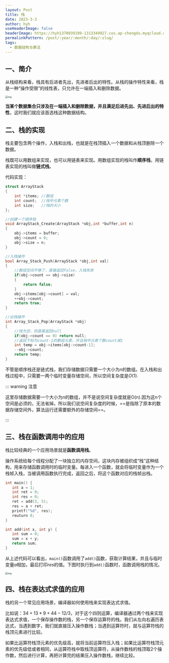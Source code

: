 ```yaml
---
layout: Post
title: 栈
date: 2023-3-3
author: hyh
useHeaderImage: false
headerImage: https://hyh1370039199-1313349927.cos.ap-chengdu.myqcloud.com/img/202303031430932.jpeg
permalinkPattern: /post/:year/:month/:day/:slug/
tags:
  - 数据结构与算法
---
```

## 一、简介

从栈结构来看，栈具有后进者先出，先进者后出的特性。从栈的操作特性来看，栈是一种“操作受限”的线性表，只允许在一端插入和删除数据。

<img src="https://hyh1370039199-1313349927.cos.ap-chengdu.myqcloud.com/img/202303031430932.jpeg" alt="img" style="zoom:50%;" />

**当某个数据集合只涉及在一端插入和删除数据，并且满足后进先出、先进后出的特性**，这时我们就应该首选栈这种数据结构。

## 二、栈的实现

栈主要包含两个操作，入栈和出栈，也就是在栈顶插入一个数据和从栈顶删除一个数据。

栈既可以用数组来实现，也可以用链表来实现。用数组实现的栈叫作**顺序栈**，用链表实现的栈叫做**链式栈**。

代码实现：

```c
struct ArrayStack
{
	int *items; //数组
	int count;  //栈中元素个数
    int size;   //栈的大小
};

//创建一个顺序栈
void ArrayStack_Create(ArrayStack *obj,int *buffer,int n)
{
    obj->items = buffer;
    obj->count = 0;
    obj->size = n;
}

//入栈操作
bool Array_Stack_Push(ArrayStack *obj,int val)
{
    //数组空间不够了，直接返回false，入栈失败
    if(obj->count == obj->size)
    {
        return false;
	}
    obj->items[obj->count] = val;
    ++obj->count;
    return true;
}

//出栈操作
int Array_Stack_Pop(ArrayStack *obj)
{
    //栈为空，则直接返回null
    if(obj->count == 0) return null;
    //返回下标为count-1的数组元素，并且栈中元素个数count减1
    int temp = obj->items[obj->count-1];
    --obj->count;
    return temp;
}
```

不管是顺序栈还是链式栈，我们存储数据只需要一个大小为$n$的数组。在入栈和出栈过程中，只需要一两个临时变量存储空间，所以空间复杂度是$O(1)$.

::: warning 注意

这里存储数据需要一个大小为$n$的数组，并不是说空间复杂度就是O(n).因为这n个空间是必须的，无法省掉。所以我们说空间复杂度的时候，==是指除了原本的数据存储空间外，算法运行还需要额外的存储空间==。

::: 

## 三、栈在函数调用中的应用

栈比较经典的一个应用场景就是**函数调用栈**。

操作系统给每个线程分配了一块独立的内存空间，这块内存被组织成“栈”这种结构，用来存储函数调用时的临时变量。每进入一个函数，就会将临时变量作为一个栈帧入栈，当被调用函数执行完成，返回之后，将这个函数对应的栈帧出栈。

```c
int main() {
   int a = 1; 
   int ret = 0;
   int res = 0;
   ret = add(3, 5);
   res = a + ret;
   printf("%d", res);
   reuturn 0;
}

int add(int x, int y) {
   int sum = 0;
   sum = x + y;
   return sum;
}
```

从上述代码可以看出，`main()`函数调用了`add()`函数，获取计算结果，并且与临时变量$a$相加，最后打印$res$的值。下图时执行到`add()`函数时，函数调用栈的情况。

<img src="https://hyh1370039199-1313349927.cos.ap-chengdu.myqcloud.com/img/202303031654620.jpeg" alt="img" style="zoom:50%;" />

## 四、栈在表达式求值的应用

栈的另一个常见应用场景，编译器如何使用栈来实现表达式求值。

比如说：$34+13*9+44-12/3$，对于这个四则运算，编译器通过两个栈来实现表达式求值，一个保存操作数的栈，另一个保存运算符的栈。我们从左向右遍历表达式，当遇到数字，我们就直接压入操作数栈；当遇到运算符时，就与运算符栈的栈顶元素进行比较。

如果比运算符栈顶元素的优先级高，就将当前运算符压入栈；如果比运算符栈顶元素的优先级低或者相同，从运算符栈中取栈顶运算符，从操作数栈的栈顶取2个操作数，然后进行计算，再把计算完的结果压入操作数栈，继续比较。

